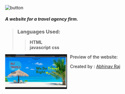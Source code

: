 <img src ="https://img.shields.io/badge/<covid-hit>-<looking for job>-<red>" alt="button" />

##### A website for a travel agency firm.    

> ### Languages Used:
>>  **HTML**  
>> **javascript**
>> **css**  

Preview of the website:
<img src="Images/pic1.png" alt ="Home Screen" style ="float: left; margin-right: 10px;" width = "200"/>

Created by :
[Abhinav Raj]([https://github.com/raj-soccerlover])


